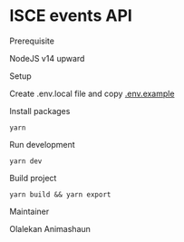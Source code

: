 # ISCE events API

Prerequisite

NodeJS v14 upward

Setup

Create .env.local file and copy [.env.example](/.env.example)

Install packages

```
yarn
```

Run development

```
yarn dev
```

Build project

```
yarn build && yarn export
```

Maintainer

Olalekan Animashaun
